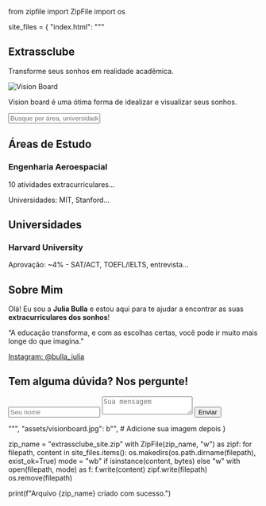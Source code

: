 from zipfile import ZipFile
import os

site_files = {
    "index.html": """<!DOCTYPE html>
<html lang="pt-br">
<head>
  <meta charset="UTF-8">
  <meta name="viewport" content="width=device-width, initial-scale=1.0">
  <title>Extrassclube</title>
  <script src="https://cdn.tailwindcss.com"></script>
</head>
<body class="bg-white text-gray-800">

  <!-- Hero -->
  <section class="bg-red-600 text-white py-20 px-4 text-center">
    <h1 class="text-5xl font-bold mb-4">Extrassclube</h1>
    <p class="text-xl">Transforme seus sonhos em realidade acadêmica.</p>
  </section>

  <!-- Vision Board -->
  <section class="bg-white py-10 px-4 text-center">
    <div class="max-w-3xl mx-auto">
      <img src="assets/visionboard.jpg" alt="Vision Board" class="mx-auto mb-4 rounded shadow-lg">
      <p class="text-lg">Vision board é uma ótima forma de idealizar e visualizar seus sonhos.</p>
    </div>
  </section>

  <!-- Pesquisa -->
  <section class="bg-white py-10 px-4 text-center">
    <input type="text" placeholder="Busque por área, universidade ou prova..." class="border px-4 py-2 rounded w-full max-w-lg">
  </section>

  <!-- Áreas de Estudo -->
  <section class="bg-white py-10 px-4" id="areas">
    <h2 class="text-3xl font-bold text-center mb-8">Áreas de Estudo</h2>
    <div class="grid grid-cols-1 md:grid-cols-2 lg:grid-cols-3 gap-6">
      <div class="border p-4 rounded shadow">
        <h3 class="font-bold text-xl mb-2">Engenharia Aeroespacial</h3>
        <p class="text-sm mb-2">10 atividades extracurriculares...</p>
        <p class="text-sm">Universidades: MIT, Stanford...</p>
      </div>
    </div>
  </section>

  <!-- Universidades -->
  <section class="bg-gray-100 py-10 px-4" id="universidades">
    <h2 class="text-3xl font-bold text-center mb-8">Universidades</h2>
    <div class="space-y-4 max-w-4xl mx-auto">
      <div class="p-4 bg-white rounded shadow">
        <h3 class="text-xl font-bold">Harvard University</h3>
        <p>Aprovação: ~4% - SAT/ACT, TOEFL/IELTS, entrevista...</p>
      </div>
    </div>
  </section>

  <!-- Sobre Mim -->
  <section class="bg-red-600 text-white py-16 px-6 text-center" id="sobre">
    <h2 class="text-3xl font-bold mb-4">Sobre Mim</h2>
    <p class="text-lg max-w-2xl mx-auto leading-relaxed mb-4">
      Olá! Eu sou a <strong>Julia Bulla</strong> e estou aqui para te ajudar a encontrar as suas <strong>extracurriculares dos sonhos</strong>!
    </p>
    <p class="italic mb-4">“A educação transforma, e com as escolhas certas, você pode ir muito mais longe do que imagina.”</p>
    <a href="https://instagram.com/bulla_julia" target="_blank" class="underline">Instagram: @bulla_julia</a>
  </section>

  <!-- Contato -->
  <section class="bg-white py-10 px-4 text-center" id="contato">
    <h2 class="text-2xl font-bold mb-4">Tem alguma dúvida? Nos pergunte!</h2>
    <form action="mailto:juliacaldart@gmail.com" method="POST" enctype="text/plain" class="max-w-md mx-auto space-y-4">
      <input type="text" name="name" placeholder="Seu nome" class="w-full border px-4 py-2 rounded">
      <textarea name="message" placeholder="Sua mensagem" class="w-full border px-4 py-2 rounded"></textarea>
      <button type="submit" class="bg-red-600 text-white px-6 py-2 rounded">Enviar</button>
    </form>
  </section>

</body>
</html>
""",
    "assets/visionboard.jpg": b"",  # Adicione sua imagem depois
}

zip_name = "extrassclube_site.zip"
with ZipFile(zip_name, "w") as zipf:
    for filepath, content in site_files.items():
        os.makedirs(os.path.dirname(filepath), exist_ok=True)
        mode = "wb" if isinstance(content, bytes) else "w"
        with open(filepath, mode) as f:
            f.write(content)
        zipf.write(filepath)
        os.remove(filepath)

print(f"Arquivo {zip_name} criado com sucesso.")
